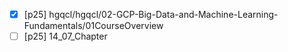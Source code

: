 
- [X] [p25] hgqcl/hgqcl/02-GCP-Big-Data-and-Machine-Learning-Fundamentals/01CourseOverview
- [ ] [p25] 14_07_Chapter